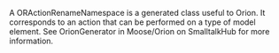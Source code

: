 A ORActionRenameNamespace is a generated class useful to Orion. It corresponds to an action that can be performed on a type of model element. See OrionGenerator in Moose/Orion on SmalltalkHub for more information.